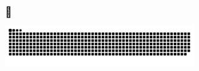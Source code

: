 # 👋

<div align="center">
<picture>
  <source media="(prefers-color-scheme: dark)" srcset="https://raw.githubusercontent.com/maripenha/maripenha/output/github-contribution-grid-snake-dark.svg">
  <source media="(prefers-color-scheme: light)" srcset="https://raw.githubusercontent.com/maripenha/maripenha/output/github-contribution-grid-snake.svg">
  <img alt="github-snake" src="https://raw.githubusercontent.com/maripenha/maripenha/output/github-contribution-grid-snake.svg">
</picture>
</div>


